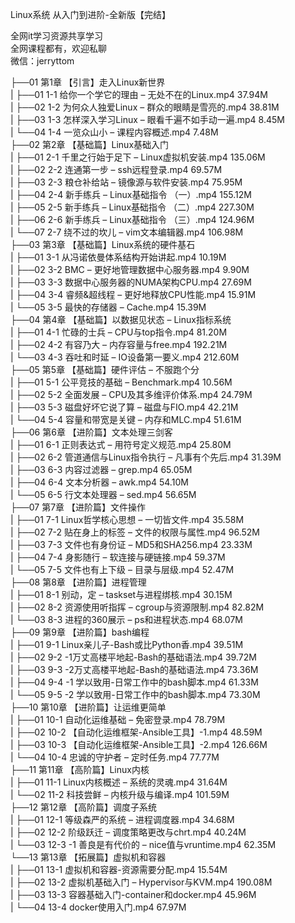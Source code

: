 Linux系统 从入门到进阶-全新版【完结】

全网it学习资源共享学习<br>全网课程都有，欢迎私聊<br>微信：jerryttom<br>

├──01 第1章 【引言】走入Linux新世界<br> | ├──01 1-1 给你一个学它的理由 – 无处不在的Linux.mp4 37.94M<br> | ├──02 1-2 为何众人独爱Linux – 群众的眼睛是雪亮的.mp4 38.81M<br> | ├──03 1-3 怎样深入学习Linux – 眼看千遍不如手动一遍.mp4 8.45M<br> | └──04 1-4 一览众山小 – 课程内容概述.mp4 7.48M<br> ├──02 第2章 【基础篇】Linux基础入门<br> | ├──01 2-1 千里之行始于足下 – Linux虚拟机安装.mp4 135.06M<br> | ├──02 2-2 连通第一步 – ssh远程登录.mp4 69.57M<br> | ├──03 2-3 粮仓补给站 – 镜像源与软件安装.mp4 75.95M<br> | ├──04 2-4 新手练兵 – Linux基础指令 （一）.mp4 155.12M<br> | ├──05 2-5 新手练兵 – Linux基础指令 （二）.mp4 227.30M<br> | ├──06 2-6 新手练兵 – Linux基础指令 （三）.mp4 124.96M<br> | └──07 2-7 绕不过的坎儿 – vim文本编辑器.mp4 106.98M<br> ├──03 第3章 【基础篇】Linux系统的硬件基石<br> | ├──01 3-1 从冯诺依曼体系结构开始讲起.mp4 10.19M<br> | ├──02 3-2 BMC – 更好地管理数据中心服务器.mp4 9.90M<br> | ├──03 3-3 数据中心服务器的NUMA架构CPU.mp4 27.69M<br> | ├──04 3-4 睿频&amp;超线程 – 更好地释放CPU性能.mp4 15.91M<br> | └──05 3-5 最快的存储器 – Cache.mp4 15.39M<br> ├──04 第4章 【基础篇】以数据见状态 – Linux指标系统<br> | ├──01 4-1 忙碌的士兵 – CPU与top指令.mp4 81.20M<br> | ├──02 4-2 有容乃大 – 内存容量与free.mp4 192.21M<br> | └──03 4-3 吞吐和时延 – IO设备第一要义.mp4 212.60M<br> ├──05 第5章 【基础篇】硬件评估 – 不服跑个分<br> | ├──01 5-1 公平竞技的基础 – Benchmark.mp4 10.56M<br> | ├──02 5-2 全面发展 – CPU及其多维评价体系.mp4 24.79M<br> | ├──03 5-3 磁盘好坏它说了算 – 磁盘与FIO.mp4 42.21M<br> | └──04 5-4 容量和带宽是关键 – 内存和MLC.mp4 51.61M<br> ├──06 第6章 【进阶篇】文本处理三剑客<br> | ├──01 6-1 正则表达式 – 用符号定义规范.mp4 25.80M<br> | ├──02 6-2 管道通信与Linux指令执行 – 凡事有个先后.mp4 31.39M<br> | ├──03 6-3 内容过滤器 – grep.mp4 65.05M<br> | ├──04 6-4 文本分析器 – awk.mp4 54.10M<br> | └──05 6-5 行文本处理器 – sed.mp4 56.65M<br> ├──07 第7章 【进阶篇】文件操作<br> | ├──01 7-1 Linux哲学核心思想 – 一切皆文件.mp4 35.58M<br> | ├──02 7-2 贴在身上的标签 – 文件的权限与属性.mp4 96.52M<br> | ├──03 7-3 文件也有身份证 – MD5和SHA256.mp4 23.33M<br> | ├──04 7-4 身影随行 – 软连接与硬链接.mp4 59.37M<br> | └──05 7-5 文件也有上下级 – 目录与层级.mp4 52.47M<br> ├──08 第8章 【进阶篇】进程管理<br> | ├──01 8-1 别动，定 – taskset与进程绑核.mp4 30.15M<br> | ├──02 8-2 资源使用听指挥 – cgroup与资源限制.mp4 82.82M<br> | └──03 8-3 进程的360展示 – ps和进程状态.mp4 68.07M<br> ├──09 第9章 【进阶篇】bash编程<br> | ├──01 9-1 Linux亲儿子-Bash或比Python香.mp4 39.51M<br> | ├──02 9-2 -1万丈高楼平地起-Bash的基础语法.mp4 39.72M<br> | ├──03 9-3 -2万丈高楼平地起-Bash的基础语法.mp4 73.36M<br> | ├──04 9-4 -1 学以致用-日常工作中的bash脚本.mp4 61.33M<br> | └──05 9-5 -2 学以致用-日常工作中的bash脚本.mp4 73.30M<br> ├──10 第10章 【进阶篇】让运维更简单<br> | ├──01 10-1 自动化运维基础 – 免密登录.mp4 78.79M<br> | ├──02 10-2 【自动化运维框架-Ansible工具】-1.mp4 48.59M<br> | ├──03 10-3 【自动化运维框架-Ansible工具】-2.mp4 126.66M<br> | └──04 10-4 忠诚的守护者 – 定时任务.mp4 77.77M<br> ├──11 第11章 【高阶篇】Linux内核<br> | ├──01 11-1 Linux内核概述 – 系统的灵魂.mp4 31.64M<br> | └──02 11-2 科技尝鲜 – 内核升级与编译.mp4 101.59M<br> ├──12 第12章 【高阶篇】调度子系统<br> | ├──01 12-1 等级森严的系统 – 进程调度器.mp4 34.68M<br> | ├──02 12-2 阶级跃迁 – 调度策略更改与chrt.mp4 40.24M<br> | └──03 12-3 -1 善良是有代价的 – nice值与vruntime.mp4 62.35M<br> └──13 第13章 【拓展篇】虚拟机和容器<br> | ├──01 13-1 虚拟机和容器-资源需要分配.mp4 15.54M<br> | ├──02 13-2 虚拟机基础入门 – Hypervisor与KVM.mp4 190.08M<br> | ├──03 13-3 容器基础入门-container和docker.mp4 45.96M<br> | └──04 13-4 docker使用入门.mp4 67.97M